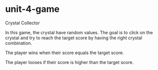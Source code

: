 # unit-4-game
Crystal Collector

In this game, the crystal have random values. The goal is to click on the crystal and try to reach the target score by having the right crystal combination. 

 The player wins when their score equals the target score.
 
 The player looses if their score is higher than the target score.


